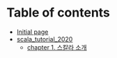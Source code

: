 # Table of contents

* [Initial page](README.md)
* [scala\_tutorial\_2020](scala_tutorial_2020/README.md)
  * [chapter 1. 스칼라 소개](scala_tutorial_2020/chapter1.md)

